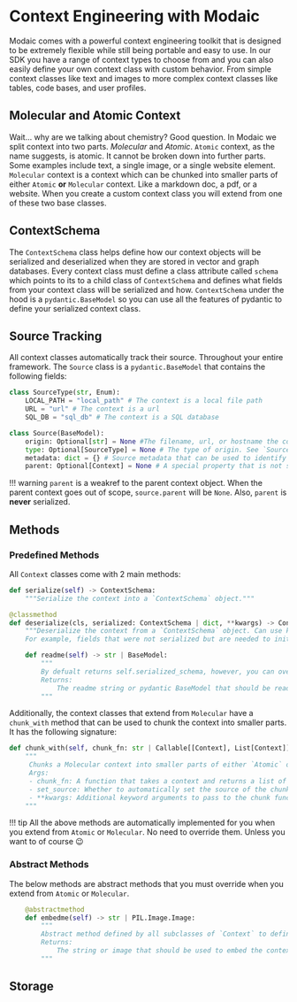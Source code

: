 # Context Engineering with Modaic

Modaic comes with a powerful context engineering toolkit that is designed to be extremely flexible while still being portable and easy to use. In our SDK you have a range of context types to choose from and you can also easily define your own context class with custom behavior. From simple context classes like text and images to more complex context classes like tables, code bases, and user profiles.

## Molecular and Atomic Context

Wait... why are we talking about chemistry? Good question. In Modaic we split context into two parts. _Molecular_ and _Atomic_. `Atomic` context, as the name suggests, is atomic. It cannot be broken down into further parts. Some examples include text, a single image, or a single website element. `Molecular` context is a context which can be chunked into smaller parts of either `Atomic` **or** `Molecular` context. Like a markdown doc, a pdf, or a website. When you create a custom context class you will extend from one of these two base classes.

## ContextSchema

The `ContextSchema` class helps define how our context objects will be serialized and deserialized when they are stored in vector and graph databases. Every context class must define a class attribute called `schema` which points to its to a child class of `ContextSchema` and defines what fields from your context class will be serialized and how. `ContextSchema` under the hood is a `pydantic.BaseModel` so you can use all the features of pydantic to define your serialized context class.

## Source Tracking

All context classes automatically track their source. Throughout your entire framework. The `Source` class is a `pydantic.BaseModel` that contains the following fields:
```python
class SourceType(str, Enum):
    LOCAL_PATH = "local_path" # The context is a local file path
    URL = "url" # The context is a url
    SQL_DB = "sql_db" # The context is a SQL database

class Source(BaseModel):
    origin: Optional[str] = None #The filename, url, or hostname the context originates from
    type: Optional[SourceType] = None # The type of origin. See `SourceType` above
    metadata: dict = {} # Source metadata that can be used to identify the context in the origin. For example, a chunk id, row id, or table id.
    parent: Optional[Context] = None # A special property that is not serialized but contains a weakref to the context's parent context. 
```
!!! warning
    `parent` is a weakref to the parent context object. When the parent context goes out of scope, `source.parent` will be `None`. Also, `parent` is **never** serialized.

## Methods
### Predefined Methods

All `Context` classes come with 2 main methods:
```python
def serialize(self) -> ContextSchema:
    """Serialize the context into a `ContextSchema` object."""
```
```python
@classmethod
def deserialize(cls, serialized: ContextSchema | dict, **kwargs) -> Context:
    """Deserialize the context from a `ContextSchema` object. Can use kwargs to pass in additional fields to the Context constructor. 
    For example, fields that were not serialized but are needed to initialize the context. Or fields that you would like to override from the serialized context."""
```
```python
    def readme(self) -> str | BaseModel:
        """
        By defualt returns self.serialized_schema, however, you can override this method to return a custom readme string or pydantic BaseModel.
        Returns:
            The readme string or pydantic BaseModel that should be read by LLMs.
        """
```

Additionally, the context classes that extend from `Molecular` have a `chunk_with` method that can be used to chunk the context into smaller parts. It has the following signature:

```python
def chunk_with(self, chunk_fn: str | Callable[[Context], List[Context]], set_source: bool = True, **kwargs) -> bool:
    """
     Chunks a Molecular context into smaller parts of either `Atomic` or `Molecular` context. Chunks will be stored in the `.chunks` attribute.
     Args:
     - chunk_fn: A function that takes a context and returns a list of context objects.
     - set_source: Whether to automatically set the source of the chunked context objects based on the parent context.
     - **kwargs: Additional keyword arguments to pass to the chunk function.
    """
```
!!! tip
    All the above methods are automatically implemented for you when you extend from `Atomic` or `Molecular`. No need to override them. Unless you want to of course :wink:  

### Abstract Methods
The below methods are abstract methods that you must override when you extend from `Atomic` or `Molecular`.

```python
    @abstractmethod
    def embedme(self) -> str | PIL.Image.Image:
        """
        Abstract method defined by all subclasses of `Context` to define embedding behavior for embedding models.
        Returns:
            The string or image that should be used to embed the context.
        """
```

## Storage
